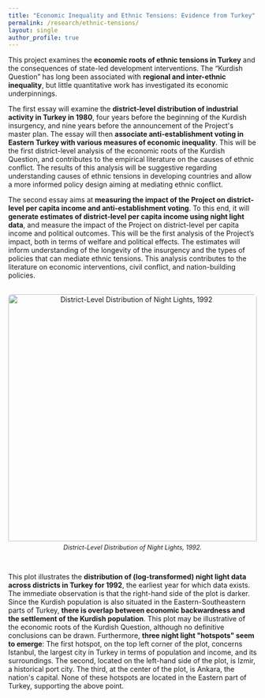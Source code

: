 ```yaml
---
title: "Economic Inequality and Ethnic Tensions: Evidence from Turkey"
permalink: /research/ethnic-tensions/
layout: single
author_profile: true
---
```


<!-- Preamble -->
<p>
This project examines the <strong>economic roots of ethnic tensions in Turkey</strong> and the consequences of state-led development interventions. The “Kurdish Question” has long been associated with <strong>regional and inter-ethnic inequality</strong>, but little quantitative work has investigated its economic underpinnings.
</p>

<!-- Research questions / essay novelties -->
<p>
The first essay will examine the <strong>district-level distribution of industrial activity in Turkey in 1980</strong>, four years before the beginning of the Kurdish insurgency, and nine years before the announcement of the Project's master plan. The essay will then <strong>associate anti-establishment voting in Eastern Turkey with various measures of economic inequality</strong>. This will be the first district-level analysis of the economic roots of the Kurdish Question, and contributes to the empirical literature on the causes of ethnic conflict. The results of this analysis will be suggestive regarding understanding causes of ethnic tensions in developing countries and allow a more informed policy design aiming at mediating ethnic conflict.
</p>

<p>
The second essay aims at <strong>measuring the impact of the Project on district-level per capita income and anti-establishment voting</strong>. To this end, it will <strong>generate estimates of district-level per capita income using night light data</strong>, and measure the impact of the Project on district-level per capita income and political outcomes. This will be the first analysis of the Project’s impact, both in terms of welfare and political effects. The estimates will inform understanding of the longevity of the insurgency and the types of policies that can mediate ethnic tensions. This analysis contributes to the literature on economic interventions, civil conflict, and nation-building policies.
</p>

<!-- Image -->
<div style="overflow:hidden; border-radius:6px; margin: 30px 0; text-align:center;">
  <img src="{{ '/images/turkey-night-lights.jpeg' | relative_url }}" 
       alt="District-Level Distribution of Night Lights, 1992" 
       style="width:100%; height:auto; object-fit:contain; max-height:500px;">
  <p style="font-size:0.9em; margin-top:5px;"><em>
    District-Level Distribution of Night Lights, 1992.
  </em></p>
</div>

<!-- Results paragraph -->
<p>
This plot illustrates the <strong>distribution of (log-transformed) night light data across districts in Turkey for 1992</strong>, the earliest year for which data exists. The immediate observation is that the right-hand side of the plot is darker. Since the Kurdish population is also situated in the Eastern-Southeastern parts of Turkey, <strong>there is overlap between economic backwardness and the settlement of the Kurdish population</strong>. This plot may be illustrative of the economic roots of the Kurdish Question, although no definitive conclusions can be drawn. Furthermore, <strong>three night light "hotspots" seem to emerge</strong>: The first hotspot, on the top left corner of the plot, concerns Istanbul, the largest city in Turkey in terms of population and income, and its surroundings. The second, located on the left-hand side of the plot, is Izmir, a historical port city. The third, at the center of the plot, is Ankara, the nation's capital. None of these hotspots are located in the Eastern part of Turkey, supporting the above point.
</p>
